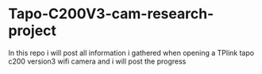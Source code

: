 # Tapo-C200V3-cam-research-project
In this repo i will post all information i gathered when opening a TPlink tapo c200 version3 wifi camera and i will post the progress
